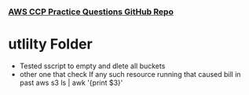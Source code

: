 ### [AWS CCP Practice Questions GitHub Repo](https://github.com/kananinirav/AWS-Certified-Cloud-Practitioner-Notes/blob/master/practice-exam/practice-exam-1.md)

# utlilty Folder 
- Tested sscript to empty and dlete all buckets 
- other one that check If any such resource running that caused bill in past 
aws s3 ls | awk '{print $3}'
